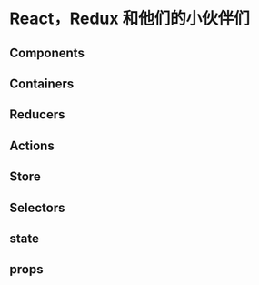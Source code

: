 # React，Redux 和他们的小伙伴们


## Components

## Containers

## Reducers

## Actions

## Store

## Selectors

## state

## props
